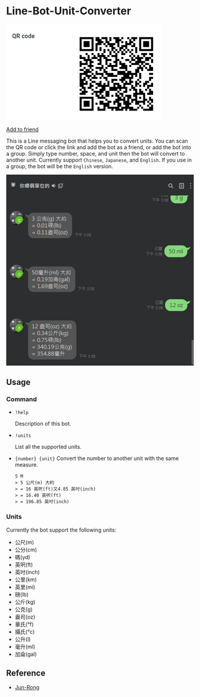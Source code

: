 # Line-Bot-Unit-Converter

![QR_Code](https://github.com/Ronaldzzzzz/Line-Bot-Unit-Converter/blob/main/image/QR%20code.jpg)

[Add to friend](https://line.me/ti/p/@086cghzv)

This is a Line messaging bot that helps you to convert units.
You can scan the QR code or click the link and add the bot as a friend, or add the bot into a group.
Simply type number, space, and unit then the bot will convert to another unit.
Currently support `Chinese`, `Japanese`, and `English`.
If you use in a group, the bot will be the `English` version.

![screenshot](https://github.com/Ronaldzzzzz/Line-Bot-Unit-Converter/blob/main/image/screenshot.jpg)

## Usage

### Command

* `!help`
  
  Description of this bot.

* `!units`
  
  List all the supported units.

* `{number} {unit}`
  Convert the number to another unit with the same measure.
  
  ```plaintext
  5 M
  > 5 公尺(m) 大約
  > = 16 英呎(ft)又4.85 英吋(inch)
  > = 16.40 英呎(ft)
  > = 196.85 英吋(inch)
  ```

### Units

Currently the bot support the following units:

* 公尺(m)
* 公分(cm)
* 碼(yd)
* 英呎(ft)
* 英吋(inch)
* 公里(km)
* 英里(mi)
* 磅(lb)
* 公斤(kg)
* 公克(g)
* 盎司(oz)
* 華氏(°f)
* 攝氏(°c)
* 公升(l)
* 毫升(ml)
* 加侖(gal)

## Reference

* [Jun-Rong](https://github.com/Jun-Rong)